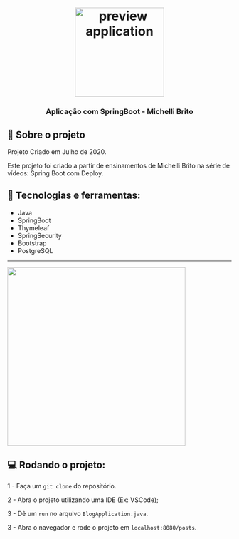 <h1 align="center">
    <img alt="preview application" src="https://miro.medium.com/max/1200/1*GCu4cNWIU1ElDbY7d4ycZw.png" width="200px"/>
</h1>

<h3 align="center">
Aplicação com SpringBoot - Michelli Brito
</h3>

## :book:    Sobre o projeto
<p>
Projeto Criado em Julho de 2020.

Este projeto foi criado a partir de ensinamentos de Michelli Brito na série de vídeos: Spring Boot com Deploy.
</p>

## :iphone:    Tecnologias e ferramentas:

<ul>
  <li>Java</li>
  <li>SpringBoot</li>
  <li>Thymeleaf</li>
  <li>SpringSecurity</li> 
  <li>Bootstrap</li> 
  <li>PostgreSQL</li> 
</ul>

---

<img src="https://im.ezgif.com/tmp/ezgif-1-570046cb935b.gif" width="400">


## :computer: Rodando o projeto:

1 - Faça um `git clone` do repositório.

2 - Abra o projeto utilizando uma IDE (Ex: VSCode);

3 - Dê um `run` no arquivo `BlogApplication.java`.

3 - Abra o navegador e rode o projeto em `localhost:8080/posts`.
